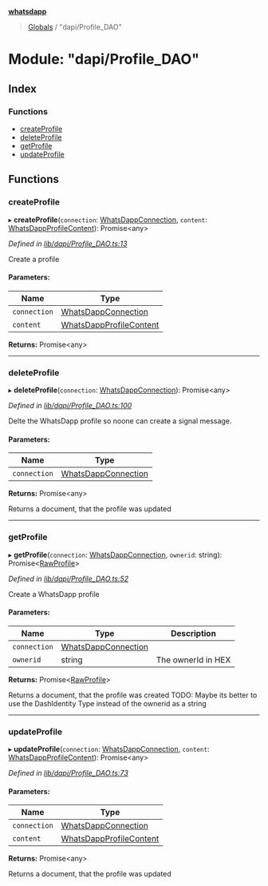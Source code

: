 **[whatsdapp](../README.md)**

> [Globals](../globals.md) / "dapi/Profile\_DAO"

# Module: "dapi/Profile\_DAO"

## Index

### Functions

* [createProfile](_dapi_profile_dao_.md#createprofile)
* [deleteProfile](_dapi_profile_dao_.md#deleteprofile)
* [getProfile](_dapi_profile_dao_.md#getprofile)
* [updateProfile](_dapi_profile_dao_.md#updateprofile)

## Functions

### createProfile

▸ **createProfile**(`connection`: [WhatsDappConnection](_whatsdapp_.md#whatsdappconnection), `content`: [WhatsDappProfileContent](_whatsdapp_.md#whatsdappprofilecontent)): Promise<any\>

*Defined in [lib/dapi/Profile_DAO.ts:13](https://github.com/realKidDouglas/whatsdapp-lib/blob/b70ff17/lib/dapi/Profile_DAO.ts#L13)*

Create a profile

#### Parameters:

Name | Type |
------ | ------ |
`connection` | [WhatsDappConnection](_whatsdapp_.md#whatsdappconnection) |
`content` | [WhatsDappProfileContent](_whatsdapp_.md#whatsdappprofilecontent) |

**Returns:** Promise<any\>

___

### deleteProfile

▸ **deleteProfile**(`connection`: [WhatsDappConnection](_whatsdapp_.md#whatsdappconnection)): Promise<any\>

*Defined in [lib/dapi/Profile_DAO.ts:100](https://github.com/realKidDouglas/whatsdapp-lib/blob/b70ff17/lib/dapi/Profile_DAO.ts#L100)*

Delte the WhatsDapp profile so noone can create a signal message.

#### Parameters:

Name | Type |
------ | ------ |
`connection` | [WhatsDappConnection](_whatsdapp_.md#whatsdappconnection) |

**Returns:** Promise<any\>

Returns a document, that the profile was updated

___

### getProfile

▸ **getProfile**(`connection`: [WhatsDappConnection](_whatsdapp_.md#whatsdappconnection), `ownerid`: string): Promise<[RawProfile](_whatsdapp_.md#rawprofile)\>

*Defined in [lib/dapi/Profile_DAO.ts:52](https://github.com/realKidDouglas/whatsdapp-lib/blob/b70ff17/lib/dapi/Profile_DAO.ts#L52)*

Create a WhatsDapp profile

#### Parameters:

Name | Type | Description |
------ | ------ | ------ |
`connection` | [WhatsDappConnection](_whatsdapp_.md#whatsdappconnection) |  |
`ownerid` | string | The ownerId in HEX |

**Returns:** Promise<[RawProfile](_whatsdapp_.md#rawprofile)\>

Returns a document, that the profile was created
TODO: Maybe its better to use the DashIdentity Type instead of the ownerid as a string

___

### updateProfile

▸ **updateProfile**(`connection`: [WhatsDappConnection](_whatsdapp_.md#whatsdappconnection), `content`: [WhatsDappProfileContent](_whatsdapp_.md#whatsdappprofilecontent)): Promise<any\>

*Defined in [lib/dapi/Profile_DAO.ts:73](https://github.com/realKidDouglas/whatsdapp-lib/blob/b70ff17/lib/dapi/Profile_DAO.ts#L73)*

#### Parameters:

Name | Type |
------ | ------ |
`connection` | [WhatsDappConnection](_whatsdapp_.md#whatsdappconnection) |
`content` | [WhatsDappProfileContent](_whatsdapp_.md#whatsdappprofilecontent) |

**Returns:** Promise<any\>

Returns a document, that the profile was updated
